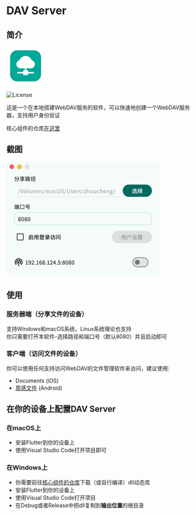 # DAV Server

## 简介

<img src="assets/icon.png" width="100px">

![License](https://img.shields.io/badge/License-MIT-dark_green)

这是一个在本地搭建WebDAV服务的软件，可以快速地创建一个WebDAV服务器，支持用户身份验证

核心组件的仓库[在这里](https://github.com/Zhoucheng133/DAV-Core)

## 截图

<img src="demo/demo.png" width="400px">

## 使用

### 服务器端（分享文件的设备）

支持Windows和macOS系统，Linux系统理论也支持  
你只需要打开本软件-选择路径和端口号（默认8080）并且启动即可

### 客户端（访问文件的设备）

你可以使用任何支持访问WebDAV的文件管理软件来访问，建议使用:
- Documents (iOS)
- [质感文件](https://github.com/zhanghai/MaterialFiles) (Android)

## 在你的设备上配置DAV Server

### 在macOS上
- 安装Flutter到你的设备上
- 使用Visual Studio Code打开项目即可

### 在Windows上
- 你需要前往[核心组件的仓库](https://github.com/Zhoucheng133/DAV-Core)下载（或自行编译）dll动态库
- 安装Flutter到你的设备上
- 使用Visual Studio Code打开项目
- 在Debug或者Release中把dll复制到**输出位置**的根目录